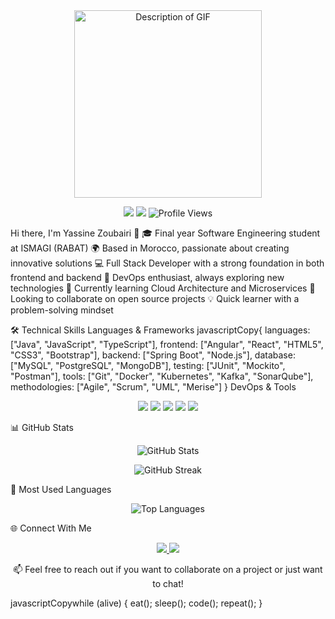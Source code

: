  <div align="center">
  <img src="https://user-images.githubusercontent.com/55116927/188319849-9d4fed2d-497e-4ce3-9f06-8d3843f05cb4.gif" alt="Description of GIF" width="300px" />
</div>
  <p align="center">
    <a href="https://www.linkedin.com/in/yassine-zoubairi-390b9b268/"><img src="https://img.shields.io/badge/LinkedIn-0077B5?style=for-the-badge&logo=linkedin&logoColor=white"/></a>
    <a href="mailto:your.email@example.com"><img src="https://img.shields.io/badge/Email-D14836?style=for-the-badge&logo=gmail&logoColor=white"/></a>
    <img src="https://komarev.com/ghpvc/?username=Zoubar&style=for-the-badge&color=blue" alt="Profile Views"/>
  </p>
</div>
 Hi there, I'm Yassine Zoubairi 👋
🎓 Final year Software Engineering student at ISMAGI (RABAT)
🌍 Based in Morocco, passionate about creating innovative solutions
💻 Full Stack Developer with a strong foundation in both frontend and backend
🚀 DevOps enthusiast, always exploring new technologies
🌱 Currently learning Cloud Architecture and Microservices
👯 Looking to collaborate on open source projects
💡 Quick learner with a problem-solving mindset

🛠️ Technical Skills
Languages & Frameworks
javascriptCopy{
  languages: ["Java", "JavaScript", "TypeScript"],
  frontend: ["Angular", "React", "HTML5", "CSS3", "Bootstrap"],
  backend: ["Spring Boot", "Node.js"],
  database: ["MySQL", "PostgreSQL", "MongoDB"],
  testing: ["JUnit", "Mockito", "Postman"],
  tools: ["Git", "Docker", "Kubernetes", "Kafka", "SonarQube"],
  methodologies: ["Agile", "Scrum", "UML", "Merise"]
}
DevOps & Tools
<p align="center">
  <img src="https://img.shields.io/badge/Docker-2496ED?style=for-the-badge&logo=docker&logoColor=white"/>
  <img src="https://img.shields.io/badge/Kubernetes-326CE5?style=for-the-badge&logo=kubernetes&logoColor=white"/>
  <img src="https://img.shields.io/badge/Git-F05032?style=for-the-badge&logo=git&logoColor=white"/>
  <img src="https://img.shields.io/badge/Kafka-231F20?style=for-the-badge&logo=apache-kafka&logoColor=white"/>
  <img src="https://img.shields.io/badge/SonarQube-4E9BCD?style=for-the-badge&logo=sonarqube&logoColor=white"/>
</p>
📊 GitHub Stats
<p align="center">
  <img src="https://github-readme-stats.vercel.app/api?username=Zoubar&show_icons=true&theme=tokyonight" alt="GitHub Stats" />
</p>
<p align="center">
  <img src="https://github-readme-streak-stats.herokuapp.com/?user=Zoubar&theme=tokyonight" alt="GitHub Streak" />
</p>
🎯 Most Used Languages
<p align="center">
  <img src="https://github-readme-stats.vercel.app/api/top-langs/?username=Zoubar&layout=compact&theme=tokyonight" alt="Top Languages" />
</p>
🌐 Connect With Me
<p align="center">
  <a href="https://www.linkedin.com/in/yassine-zoubairi-390b9b268/">
    <img src="https://img.shields.io/badge/LinkedIn-Profile-blue?style=flat-square&logo=linkedin"/>
  </a>
  <a href="#">
    <img src="https://img.shields.io/badge/Portfolio-Website-green?style=flat-square&logo=google-chrome"/>
  </a>
</p>

<p align="center">
  📫 Feel free to reach out if you want to collaborate on a project or just want to chat!
</p>
javascriptCopywhile (alive) {
  eat();
  sleep();
  code();
  repeat();
}
